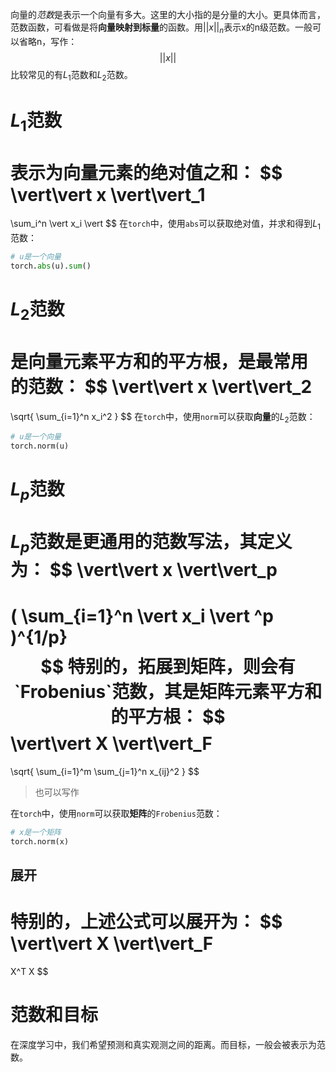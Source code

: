 向量的*范数*是表示一个向量有多大。这里的大小指的是分量的大小。更具体而言，范数函数，可看做是将**向量映射到标量**的函数。用$\vert\vert x \vert\vert_n$表示x的n级范数。一般可以省略n，写作：
$$
\vert\vert x \vert\vert
$$
比较常见的有$L_1$范数和$L_2$范数。
# $L_1$范数
表示为向量元素的绝对值之和：
$$
\vert\vert x \vert\vert_1
=
\sum_i^n \vert x_i \vert
$$
在`torch`中，使用`abs`可以获取绝对值，并求和得到$L_1$范数：
```python
# u是一个向量
torch.abs(u).sum()
```
# $L_2$范数
是向量元素平方和的平方根，是**最常用**的范数：
$$
\vert\vert x \vert\vert_2
=
\sqrt{
\sum_{i=1}^n x_i^2
}
$$
在`torch`中，使用`norm`可以获取**向量**的$L_2$范数：
```python
# u是一个向量
torch.norm(u)
```
# $L_p$范数
$L_p$范数是更通用的范数写法，其定义为：
$$
\vert\vert x \vert\vert_p
=
(
\sum_{i=1}^n \vert x_i \vert ^p
)^{1/p}
$$
特别的，拓展到矩阵，则会有`Frobenius`范数，其是矩阵元素平方和的平方根：
$$
\vert\vert X \vert\vert_F
=
\sqrt{
\sum_{i=1}^m
\sum_{j=1}^n
x_{ij}^2
}
$$
> 也可以写作


在`torch`中，使用`norm`可以获取**矩阵**的`Frobenius`范数：
```python
# x是一个矩阵
torch.norm(x)
```

## 展开
特别的，上述公式可以展开为：
$$
\vert\vert X \vert\vert_F
=
X^T X
$$

# 范数和目标
在深度学习中，我们希望预测和真实观测之间的距离。而目标，一般会被表示为范数。
